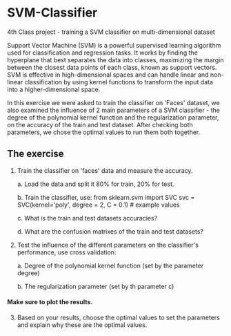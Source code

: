 # SVM-Classifier
4th Class project - training a SVM classifier on multi-dimensional dataset

Support Vector Machine (SVM) is a powerful supervised learning algorithm used for classification and regression tasks. It works by finding the hyperplane that best separates the data into classes, maximizing the margin between the closest data points of each class, known as support vectors. SVM is effective in high-dimensional spaces and can handle linear and non-linear classification by using kernel functions to transform the input data into a higher-dimensional space.

In this exercise we were asked to train the classifier on 'Faces' dataset, we also examined the influence of 2 main parameters of a SVM classifier - the degree of the polynomial kernel function and the regularization parameter, on the accuracy of the train and test dataset. After checking both parameters, we chose the optimal values to run them both together.

## The exercise
1. Train the classifier on 'faces' data and measure the accuracy.
    
    a. Load the data and split it 80% for train, 20% for test.
    
    b. Train the classifier, use: 
                                    from sklearn.svm import SVC
                                    svc = SVC(kernel='poly', degree = 2, C = 0.1) # example values
    
    c. What is the train and test datasets accuracies?
    
    d. What are the confusion matrixes of the train and test datasets?  
    
    
2. Test the influence of the different parameters on the classifier's performance, use cross validation:

    a. Degree of the polynomial kernel function (set by the parameter degree)
    
    b. The regularization parameter (set by th parameter c)
#### Make sure to plot the results.


3. Based on your results, choose the optimal values to set the parameters and explain why these are the optimal values.
